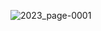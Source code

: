![2023_page-0001](https://user-images.githubusercontent.com/130581307/231660466-74b71759-ef9d-44f0-a979-16f787001516.jpg)
